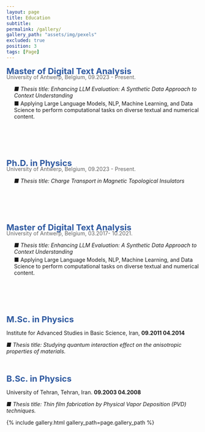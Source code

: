 ```yaml
---
layout: page
title: Education
subtitle: 
permalink: /gallery/
gallery_path: "assets/img/pexels"
excluded: true
position: 3
tags: [Page]
---
```

<span style="font-size:22px; color: rgba(46, 89, 160,1);font-weight: bold; margin-bottom: 0px;">Master of Digital Text Analysis</span>
<p style="color: rgba(100, 100, 100,1);ray; margin-top: -20px;margin-left:0px;">
  University of Antwerp, Belgium, 09.2023 - Present.
</p>
<p style="margin-top: 0px; margin-left: 20px;">
  <em> ■ Thesis title: Enhancing LLM Evaluation: A Synthetic Data Approach to Context Understanding</em>
</p>
<p style="margin-top: 0px; margin-top: -10px; margin-left: 20px;">
   ■ Applying Large Language Models, NLP, Machine Learning, and Data Science to perform computational tasks on diverse textual and numerical content.
</p>

<p style="margin-bottom: 100px;"></p>


<span style="font-size:22px; color: rgba(46, 89, 160,1);font-weight: bold; margin-bottom: 0px;">Ph.D. in Physics</span>
<p style="color: rgba(100, 100, 100,1);ray; margin-top: -20px;margin-left:0px;">
  University of Antwerp, Belgium, 09.2023 - Present.
</p>
<p style="margin-top: 0px; margin-left: 20px;">
  <em> ■ Thesis title: Charge Transport in Magnetic Topological Insulators</em>
</p>


<p style="margin-bottom: 100px;"></p>


<span style="font-size:22px; color: rgba(46, 89, 160,1);font-weight: bold; margin-bottom: 0px;">Master of Digital Text Analysis</span>
<p style="color: rgba(100, 100, 100,1);ray; margin-top: -20px;margin-left:0px;">
  University of Antwerp, Belgium, 03.2017- 10.2021.
</p>
<p style="margin-top: 0px; margin-left: 20px;">
  <em> ■ Thesis title: Enhancing LLM Evaluation: A Synthetic Data Approach to Context Understanding</em>
</p>
<p style="margin-top: 0px; margin-top: -10px; margin-left: 20px;">
   ■ Applying Large Language Models, NLP, Machine Learning, and Data Science to perform computational tasks on diverse textual and numerical content.
</p>


<p style="margin-bottom: 100px;"></p>

<span style="font-size:22px; color: rgba(46, 89, 160,1);font-weight: bold; margin-bottom: 0px;">M.Sc. in Physics</span>
</p>
<p>
  Institute for Advanced Studies in Basic Science, Iran, <strong>09.2011 04.2014</strong>
</p>
<p>
  <em> ■ Thesis title: Studying quantum interaction effect on the anisotropic properties of materials.</em>
</p>

<!-- Extra space -->
<p style="margin-bottom: 50px;"></p>

<p>
<span style="font-size:22px; color: rgba(46, 89, 160,1);font-weight: bold; margin-bottom: 0px;">B.Sc. in Physics</span>
</p>
<p>
  University of Tehran, Tehran, Iran. <strong>09.2003 04.2008</strong>
</p>
<p>
  <em> ■ Thesis title: Thin film fabrication by Physical Vapor Deposition (PVD) techniques.</em>
</p>


{% include gallery.html gallery_path=page.gallery_path %}

